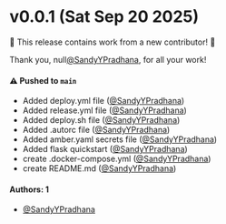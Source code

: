 # v0.0.1 (Sat Sep 20 2025)

:tada: This release contains work from a new contributor! :tada:

Thank you, null[@SandyYPradhana](https://github.com/SandyYPradhana), for all your work!

#### ⚠️ Pushed to `main`

- Added deploy.yml file ([@SandyYPradhana](https://github.com/SandyYPradhana))
- Added release.yml file ([@SandyYPradhana](https://github.com/SandyYPradhana))
- Added deploy.sh file ([@SandyYPradhana](https://github.com/SandyYPradhana))
- Added .autorc file ([@SandyYPradhana](https://github.com/SandyYPradhana))
- Added amber.yaml secrets file ([@SandyYPradhana](https://github.com/SandyYPradhana))
- Added flask quickstart ([@SandyYPradhana](https://github.com/SandyYPradhana))
- create .docker-compose.yml ([@SandyYPradhana](https://github.com/SandyYPradhana))
- create README.md ([@SandyYPradhana](https://github.com/SandyYPradhana))

#### Authors: 1

- [@SandyYPradhana](https://github.com/SandyYPradhana)
